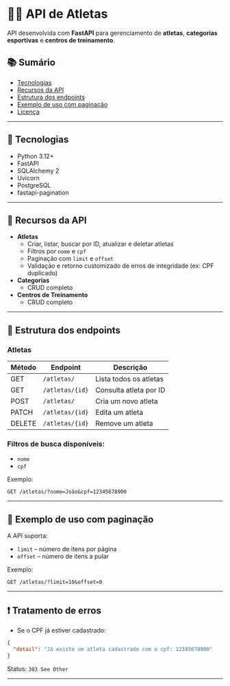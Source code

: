 
# 🏋️‍♂️ API de Atletas

API desenvolvida com **FastAPI** para gerenciamento de **atletas**, **categorias esportivas** e **centros de treinamento**.

## 📚 Sumário

- [Tecnologias](#tecnologias)
- [Recursos da API](#recursos-da-api)
- [Estrutura dos endpoints](#estrutura-dos-endpoints)
- [Exemplo de uso com paginação](#exemplo-de-uso-com-paginação)
- [Licença](#licença)

---

## 🚀 Tecnologias

- Python 3.12+
- FastAPI
- SQLAlchemy 2
- Uvicorn
- PostgreSQL
- fastapi-pagination

---

## 🔧 Recursos da API

- **Atletas**
  - Criar, listar, buscar por ID, atualizar e deletar atletas
  - Filtros por `nome` e `cpf`
  - Paginação com `limit` e `offset`
  - Validação e retorno customizado de erros de integridade (ex: CPF duplicado)
- **Categorias**
  - CRUD completo
- **Centros de Treinamento**
  - CRUD completo

---

## 📌 Estrutura dos endpoints

### Atletas

| Método | Endpoint           | Descrição                          |
|--------|--------------------|------------------------------------|
| GET    | `/atletas/`        | Lista todos os atletas             |
| GET    | `/atletas/{id}`    | Consulta atleta por ID             |
| POST   | `/atletas/`        | Cria um novo atleta                |
| PATCH  | `/atletas/{id}`    | Edita um atleta                    |
| DELETE | `/atletas/{id}`    | Remove um atleta                   |

### Filtros de busca disponíveis:

- `nome`
- `cpf`

Exemplo:

```
GET /atletas/?nome=João&cpf=12345678900
```

---

## 🔄 Exemplo de uso com paginação

A API suporta:

- `limit` – número de itens por página
- `offset` – número de itens a pular

Exemplo:

```
GET /atletas/?limit=10&offset=0
```

---

## ❗ Tratamento de erros

- Se o CPF já estiver cadastrado:

```json
{
  "detail": "Já existe um atleta cadastrado com o cpf: 12345678900"
}
```
Status: `303 See Other`

---
